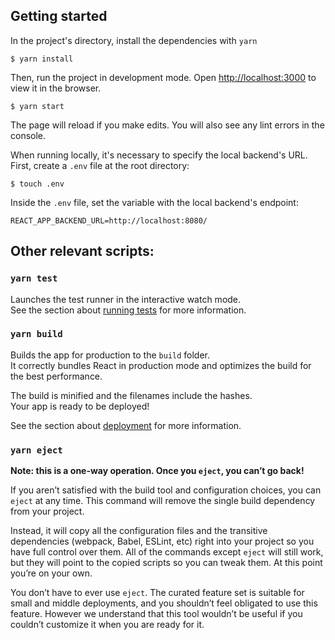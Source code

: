 ## Getting started

In the project's directory, install the dependencies with `yarn`

```shell
$ yarn install
```

Then, run the project in development mode. Open [http://localhost:3000](http://localhost:3000) to view it in the browser.

```shell
$ yarn start
```
The page will reload if you make edits. You will also see any lint errors in the console.

When running locally, it's necessary to specify the local backend's URL.\
First, create a `.env` file at the root directory:

```shell
$ touch .env
```

Inside the `.env` file, set the variable with the local backend's endpoint:

```
REACT_APP_BACKEND_URL=http://localhost:8080/
```

## Other relevant scripts:

### `yarn test`

Launches the test runner in the interactive watch mode.\
See the section about [running tests](https://facebook.github.io/create-react-app/docs/running-tests) for more
information.

### `yarn build`

Builds the app for production to the `build` folder.\
It correctly bundles React in production mode and optimizes the build for the best performance.

The build is minified and the filenames include the hashes.\
Your app is ready to be deployed!

See the section about [deployment](https://facebook.github.io/create-react-app/docs/deployment) for more information.

### `yarn eject`

**Note: this is a one-way operation. Once you `eject`, you can’t go back!**

If you aren’t satisfied with the build tool and configuration choices, you can `eject` at any time. This command will
remove the single build dependency from your project.

Instead, it will copy all the configuration files and the transitive dependencies (webpack, Babel, ESLint, etc) right
into your project so you have full control over them. All of the commands except `eject` will still work, but they will
point to the copied scripts so you can tweak them. At this point you’re on your own.

You don’t have to ever use `eject`. The curated feature set is suitable for small and middle deployments, and you
shouldn’t feel obligated to use this feature. However we understand that this tool wouldn’t be useful if you couldn’t
customize it when you are ready for it.
